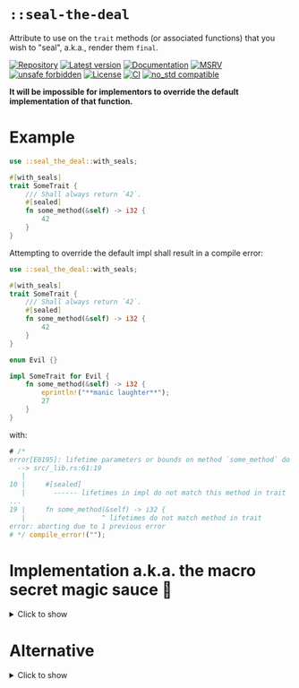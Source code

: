 # `::seal-the-deal`

Attribute to use on the `trait` methods (or associated functions) that you wish to "seal", a.k.a.,
render them `final`.

[![Repository](https://img.shields.io/badge/repository-GitHub-brightgreen.svg)](
https://github.com/danielhenrymantilla/seal-the-deal.rs)
[![Latest version](https://img.shields.io/crates/v/seal-the-deal.svg)](
https://crates.io/crates/seal-the-deal)
[![Documentation](https://docs.rs/seal-the-deal/badge.svg)](
https://docs.rs/seal-the-deal)
[![MSRV](https://img.shields.io/badge/MSRV-1.78.0-white)](
https://gist.github.com/danielhenrymantilla/9b59de4db8e5f2467ed008b3c450527b)
[![unsafe forbidden](https://img.shields.io/badge/unsafe-forbidden-success.svg)](
https://github.com/rust-secure-code/safety-dance/)
[![License](https://img.shields.io/crates/l/seal-the-deal.svg)](
https://github.com/danielhenrymantilla/seal-the-deal.rs/blob/master/LICENSE-ZLIB)
[![CI](https://github.com/danielhenrymantilla/seal-the-deal.rs/workflows/CI/badge.svg)](
https://github.com/danielhenrymantilla/seal-the-deal.rs/actions)
[![no_std compatible](https://img.shields.io/badge/no__std-compatible-success.svg)](
https://github.com/rust-secure-code/safety-dance/)

<!-- Templated by `cargo-generate` using https://github.com/danielhenrymantilla/proc-macro-template -->

**It will be impossible for implementors to override the default implementation of that
function.**

# Example

```rust
use ::seal_the_deal::with_seals;

#[with_seals]
trait SomeTrait {
    /// Shall always return `42`.
    #[sealed]
    fn some_method(&self) -> i32 {
        42
    }
}
```

Attempting to override the default impl shall result in a compile error:

```rust ,compile_fail
use ::seal_the_deal::with_seals;

#[with_seals]
trait SomeTrait {
    /// Shall always return `42`.
    #[sealed]
    fn some_method(&self) -> i32 {
        42
    }
}

enum Evil {}

impl SomeTrait for Evil {
    fn some_method(&self) -> i32 {
        eprintln!("**manic laughter**");
        27
    }
}
```

with:

```rust ,compile_fail
# /*
error[E0195]: lifetime parameters or bounds on method `some_method` do not match the trait declaration
  --> src/_lib.rs:61:19
   |
10 |     #[sealed]
   |       ------ lifetimes in impl do not match this method in trait
...
19 |     fn some_method(&self) -> i32 {
   |                   ^ lifetimes do not match method in trait
error: aborting due to 1 previous error
# */ compile_error!("");
```

# Implementation a.k.a. the macro secret magic sauce 🧙

<details class="custom"><summary><span class="summary-box"><span>Click to show</span></span></summary>

```rust
use ::seal_the_deal::with_seals;

#[with_seals]
pub trait SomeTrait {
    /// Shall always return `42`.
    #[sealed]
    fn some_method(&self) -> i32 {
        42
    }
}
```

expands to:

```rust
mod __SomeTraitඞseal_the_deal {
    pub trait Sealed<'__> {}
    impl Sealed<'_> for () {}
}

pub trait SomeTrait {
    /// Shall always return `42`.
    fn some_method<'seal>(&self) -> i32
    where
        () : __SomeTraitඞseal_the_deal::Sealed<'seal>,
    {
        42
    }
}
```

This approach does effectively and nicely seal that method from being overridden:

  - since the clause is trivially implemented for (at least one, in practice, all) lifetime(s),
    callers are not hindered by it.

      - underspecified lifetime params are fine, they do not cause "inference ambiguity errors";
      - this clause is `dyn`-compatible!
      - method being in the actual trait, it remains visible in the docs;
          - a `() : Sealed<'seal>` will be visible, which is rather low-noise w.r.t. the semantics
            involved.

  - and yet the clause appears to be complex/convoluted enough for Rust not to allow "looser"
    implementations like it sometimes does, hence the "lifetime mismatch" when people attempt to do
    actual impls.

  - technically-speaking, it is possible for a same-module or submodule-thereof to have enough
    visibility of `__SomeTraitඞseal_the_deal::Sealed` to be able to repeat, _verbatim_, the clause.
    This ought to be fine since:

      - there is a `ඞ` in that path!!

      - same-crate code is not really the threat/adversarial model, here, but rather, external code
        (be it for Semver or `unsafe`ty reasons).

      - if this is really deemed to be a problem, just further encapsulate the whole thing in a
        helper private `mod`ule:

        ```rust
        pub use paranoid::SomeTrait;
        mod paranoid {
            use super::*;

            #[::seal_the_deal::with_seals]
            pub trait SomeTrait {
                /// Shall always return `42`.
                #[sealed]
                fn some_method(&self) -> i32 {
                    42
                }
            }
        }
        ```

</details>

# Alternative

<details class="custom"><summary><span class="summary-box"><span>Click to show</span></span></summary>

The usual approach to have a sealed/`final` method like that is through a blanket-implemented super
`trait` (a.k.a, the "super extension trait").

```rust
trait Trait : FinalMethodsOfTrait {
    /* non-final methods here */
}

trait FinalMethodsOfTrait {
    /// Shall always return `42`.
    fn method(&self) -> i32 {
        42
    }
}

impl<T : ?Sized + Trait> FinalMethodsOfTrait for T {}
```

But this approach has _two_ problems:

  - documentation-wise, it is ugly: the final `.method()` is no longer discoverable on the page
    for `Trait`.

  - Whilst both properly-`Trait`-bounded generic parameters and `dyn Trait`s do let one very
    ergonomically call `.method()` in a blissfully oblivious-to-the-super-extension-trait way, it
    turns out that _concrete_ implementors do not let one perform such ergonomic calls directly: the
    super extension trait is expected to be in scope for the method call to succeed, totally
    shattering the magic, in my opinion.

    ```rust ,compile_fail
    mod lib {
        pub trait Trait : FinalMethodsOfTrait {
            /* non-final methods here */
        }

        pub trait FinalMethodsOfTrait {
            /// Shall always return `42`.
            fn method(&self) -> i32 {
                42
            }
        }

        impl<T : ?Sized + Trait> FinalMethodsOfTrait for T {}
    }

    use lib::Trait;

    struct Foo;

    impl Trait for Foo {}

    Foo.method(); // Error, `FinalMethodsOfTrait` not in scope! 😭
    ```

    Error message:

    ```rust ,compile_fail
    # /*
    error[E0599]: no method named `method` found for struct `Foo` in the current scope
      --> src/_lib.rs:136:5
       |
    10 |         fn method(&self) -> i32 {
       |            ------ the method is available for `Foo` here
    ...
    20 | struct Foo;
       | ---------- method `method` not found for this struct
    ...
    24 | Foo.method(); // Error, `FinalMethodsOfTrait` not in scope! 😭
       |     ^^^^^^ method not found in `Foo`
       |
       = help: items from traits can only be used if the trait is in scope
    help: trait `FinalMethodsOfTrait` which provides `method` is implemented but not in scope; perhaps you want to import it
       |
    2  + use lib::FinalMethodsOfTrait;
       |

    error: aborting due to 1 previous error
    # */ compile_error!();
    ```

</details>
